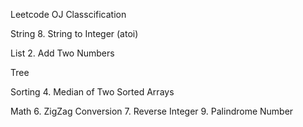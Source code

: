 Leetcode OJ Classcification

String
8. String to Integer (atoi)

List
2. Add Two Numbers


Tree


Sorting
4. Median of Two Sorted Arrays


Math
6. ZigZag Conversion
7. Reverse Integer
9. Palindrome Number